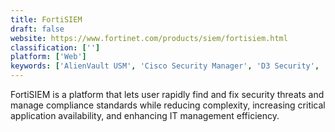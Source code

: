 ```yaml
---
title: FortiSIEM
draft: false 
website: https://www.fortinet.com/products/siem/fortisiem.html
classification: ['']
platform: ['Web']
keywords: ['AlienVault USM', 'Cisco Security Manager', 'D3 Security', 'EventSentry', 'Graylog', 'IBM QRadar', 'Juniper Secure Analytics', 'LogRhythm', 'Logz.io', 'Loom Systems', 'NetWrix Auditor', 'Qualys', 'RSA NetWitness', 'SolarWinds SIEM', 'Splunk Enterprise', 'Sumo Logic', 'Unomaly', 'insightIDR']
---
```

FortiSIEM is a platform that lets user rapidly find and fix security threats and manage compliance standards while reducing complexity, increasing critical application availability, and enhancing IT management efficiency.